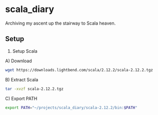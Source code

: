 # scala_diary
Archiving my ascent up the stairway to Scala heaven.  

## Setup
1. Setup Scala

  A) Download
  ```bash
  wget https://downloads.lightbend.com/scala/2.12.2/scala-2.12.2.tgz
  ```
  B) Extract Scala
  ```bash
  tar -xvzf scala-2.12.2.tgz
  ```
  C) Export PATH
  ```bash
  export PATH="~/projects/scala_diary/scala-2.12.2/bin:$PATH"
  ```
  
